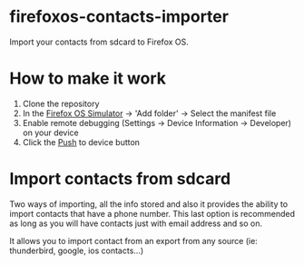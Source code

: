 firefoxos-contacts-importer
===========================

Import your contacts from sdcard to Firefox OS.

# How to make it work

1. Clone the repository
2. In the [Firefox OS Simulator](https://addons.mozilla.org/en-US/firefox/addon/firefox-os-simulator/) -> 'Add folder' -> Select the manifest file
3. Enable remote debugging (Settings -> Device Information -> Developer) on your device
4. Click the [Push](https://hacks.mozilla.org/2013/03/firefox-os-simulator-previewing-version-3-0/) to device button

# Import contacts from sdcard

Two ways of importing, all the info stored and also it provides the ability to import
contacts that have a phone number.
This last option is recommended as long as you will have contacts just with email
address and so on.

It allows you to import contact from an export from any source (ie: thunderbird, google, ios contacts...)

